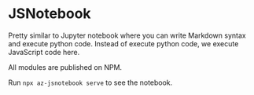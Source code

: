 # JSNotebook

Pretty similar to Jupyter notebook where you can write Markdown syntax and execute python code. Instead of execute python code, we execute JavaScript code here.


All modules are published on NPM.

Run `npx az-jsnotebook serve` to see the notebook.
